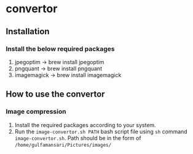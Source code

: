 # convertor

## Installation

### Install the below required packages
1. jpegoptim -> brew install jpegoptim
2. pngquant -> brew install pngquant
2. imagemagick -> brew install imagemagick

## How to use the convertor

### Image compression
1. Install the required packages according to your system.
2. Run the `image-convertor.sh PATH` bash script file using `sh` command `image-convertor.sh`. Path should be in the form of `/home/gulfamansari/Pictures/images/`